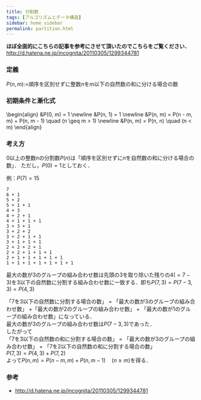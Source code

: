 ```yaml
---
title: 分割数
tags: [アルゴリズムとデータ構造]
sidebar: home_sidebar
permalink: partition.html
---
```


**ほぼ全面的にこちらの記事を参考にさせて頂いたのでこちらをご覧ください．**  
http://d.hatena.ne.jp/incognita/20110305/1299344781

### 定義
$P(n, m) :=$順序を区別せずに整数$n$を$m$以下の自然数の和に分ける場合の数

### 初期条件と漸化式
\begin{align}
&P(0, m) = 1 \newline
&P(n, 1) = 1 \newline
&P(n, m) = P(n - m, m) + P(n, m - 1) \quad (n \geq m > 1) \newline
&P(n, m) = P(n, n) \quad (n < m)
\end{align}

### 考え方
0以上の整数$n$の分割数$P(n)$は「順序を区別せずに$n$を自然数の和に分ける場合の数」． 
ただし，$P(0) = 1$としておく．

例：$P(7) = 15$
```
7
6 + 1
5 + 2
5 + 1 + 1
4 + 3
4 + 2 + 1
4 + 1 + 1 + 1
3 + 3 + 1
3 + 2 + 2
3 + 2 + 1 + 1
3 + 1 + 1 + 1
2 + 2 + 2 + 1
2 + 2 + 1 + 1 + 1
2 + 1 + 1 + 1 + 1 + 1
1 + 1 + 1 + 1 + 1 + 1 + 1
```

最大の数が$3$のグループの組み合わせ数は先頭の$3$を取り除いた残りの$4 (= 7 - 3)$を3以下の自然数に分割する組み合わせ数に一致する．即ち$P(7, 3) = P(7 - 3, 3) = P(4, 3)$

「7を3以下の自然数に分割する場合の数」 = 「最大の数が3のグループの組み合わせ数」 +「最大の数が2のグループの組み合わせ数」 + 「最大の数が1のグループの組み合わせ数」になっている．  
最大の数が3のグループの組み合わせ数は$P(7 - 3, 3)$であった．  
したがって  
「7を3以下の自然数の和に分割する場合の数」 = 「最大の数が3のグループの組み合わせ数」 + 「7を2以下の自然数の和に分割する場合の数」  
$P(7, 3) = P(4, 3) + P(7, 2)$  
よって$P(n, m) = P(n - m, m) + P(n, m - 1) \quad (n \geq m)$を得る．

### 参考

* http://d.hatena.ne.jp/incognita/20110305/1299344781